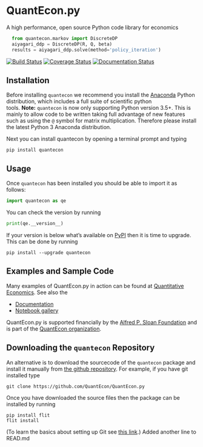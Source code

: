 # QuantEcon.py

A high performance, open source Python code library for economics

```python
  from quantecon.markov import DiscreteDP
  aiyagari_ddp = DiscreteDP(R, Q, beta)
  results = aiyagari_ddp.solve(method='policy_iteration')
```

[![Build Status](https://github.com/QuantEcon/QuantEcon.py/actions/workflows/ci.yml/badge.svg)](https://github.com/QuantEcon/QuantEcon.py/actions?query=workflow%3Abuild)
[![Coverage Status](https://coveralls.io/repos/QuantEcon/QuantEcon.py/badge.svg)](https://coveralls.io/r/QuantEcon/QuantEcon.py)
[![Documentation Status](https://readthedocs.org/projects/quanteconpy/badge/?version=latest)](https://quanteconpy.readthedocs.io/en/latest/?badge=latest)

## Installation

Before installing `quantecon` we recommend you install the [Anaconda](https://www.anaconda.com/download/) Python distribution, which includes a full suite of scientific python tools. **Note:** `quantecon` is now only supporting Python version 3.5+. This is mainly to allow code to be written taking full advantage of new features such as using the `@` symbol for matrix multiplication. Therefore please install the latest Python 3 Anaconda distribution.

Next you can install quantecon by opening a terminal prompt and typing

    pip install quantecon

## Usage

Once `quantecon` has been installed you should be able to import it as follows:

```python
import quantecon as qe
```

You can check the version by running

```python
print(qe.__version__)
```

If your version is below what’s available on [PyPI](https://pypi.python.org/pypi/quantecon/) then it is time to upgrade. This can be done by running

    pip install --upgrade quantecon

## Examples and Sample Code

Many examples of QuantEcon.py in action can be found at [Quantitative Economics](https://lectures.quantecon.org/). See also the

*   [Documentation](https://quanteconpy.readthedocs.org/en/latest/)
*   [Notebook gallery](https://notes.quantecon.org)

QuantEcon.py is supported financially by the [Alfred P. Sloan Foundation](http://www.sloan.org/) and is part of the [QuantEcon organization](https://quantecon.org).

## Downloading the `quantecon` Repository

An alternative is to download the sourcecode of the `quantecon` package and install it manually from [the github repository](https://github.com/QuantEcon/QuantEcon.py/). For example, if you have git installed type

    git clone https://github.com/QuantEcon/QuantEcon.py

Once you have downloaded the source files then the package can be installed by running

    pip install flit
    flit install

(To learn the basics about setting up Git see [this link](https://help.github.com/articles/set-up-git/).)
Added another line to READ.md
